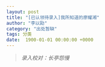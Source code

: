 ```yaml
---
layout: post
title: "[已认领待录入]我所知道的廖耀湘"
author: "李以劻"
category: "出处暂缺"
tags: 分类
date:  1900-01-01 00:00:00 +0000
---
```

>*录入校对：长亭怨慢*

